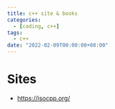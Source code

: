 ```yaml
---
title: c++ site & books
categories: 
  - [coding, c++]
tags:
  - c++
date: "2022-02-09T00:00:00+08:00"
---
```


# Sites

- https://isocpp.org/